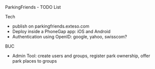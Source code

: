 ParkingFriends - TODO List

Tech
- publish on parkingfriends.exteso.com
- Deploy inside a PhoneGap app: iOS and Android
- Authentication using OpenID: google, yahoo, swisscom?


BUC
- Admin Tool: create users and groups, register park ownership, offer park places to groups

